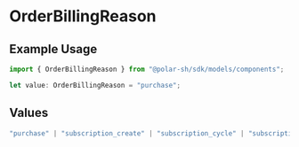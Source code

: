 # OrderBillingReason

## Example Usage

```typescript
import { OrderBillingReason } from "@polar-sh/sdk/models/components";

let value: OrderBillingReason = "purchase";
```

## Values

```typescript
"purchase" | "subscription_create" | "subscription_cycle" | "subscription_update"
```